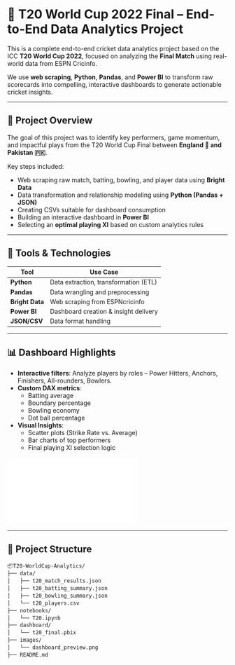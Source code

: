 # 🏏 T20 World Cup 2022 Final – End-to-End Data Analytics Project

This is a complete end-to-end cricket data analytics project based on the ICC **T20 World Cup 2022**, focused on analyzing the **Final Match** using real-world data from ESPN Cricinfo.

We use **web scraping**, **Python**, **Pandas**, and **Power BI** to transform raw scorecards into compelling, interactive dashboards to generate actionable cricket insights.

---

## 🚀 Project Overview

The goal of this project was to identify key performers, game momentum, and impactful plays from the T20 World Cup Final between **England 🏴 and Pakistan 🇵🇰**.

Key steps included:
- Web scraping raw match, batting, bowling, and player data using **Bright Data**
- Data transformation and relationship modeling using **Python (Pandas + JSON)**
- Creating CSVs suitable for dashboard consumption
- Building an interactive dashboard in **Power BI**
- Selecting an **optimal playing XI** based on custom analytics rules

---

## 🧰 Tools & Technologies

| Tool            | Use Case                               |
|-----------------|----------------------------------------|
| **Python**      | Data extraction, transformation (ETL)  |
| **Pandas**      | Data wrangling and preprocessing       |
| **Bright Data** | Web scraping from ESPNcricinfo         |
| **Power BI**    | Dashboard creation & insight delivery  |
| **JSON/CSV**    | Data format handling                   |

---

## 📊 Dashboard Highlights

- **Interactive filters**: Analyze players by roles – Power Hitters, Anchors, Finishers, All-rounders, Bowlers.
- **Custom DAX metrics**:
  - Batting average
  - Boundary percentage
  - Bowling economy
  - Dot ball percentage
- **Visual Insights**:
  - Scatter plots (Strike Rate vs. Average)
  - Bar charts of top performers
  - Final playing XI selection logic

![Dashboard Preview](DashboardView.pdf)

---

## 📁 Project Structure

```bash
📦T20-WorldCup-Analytics/
├── data/
│   ├── t20_match_results.json
│   ├── t20_batting_summary.json
│   ├── t20_bowling_summary.json
│   └── t20_players.csv
├── notebooks/
│   └── T20.ipynb
├── dashboard/
│   └── t20_final.pbix
├── images/
│   └── dashboard_preview.png
├── README.md
